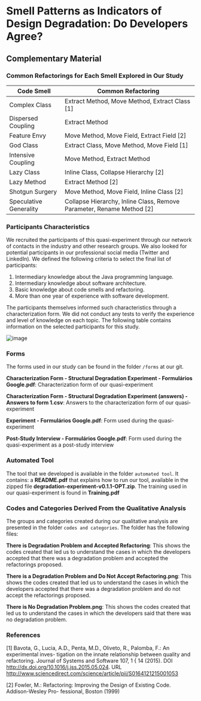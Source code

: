 # Smell Patterns as Indicators of Design Degradation: Do Developers Agree?
## Complementary Material

### Common Refactorings for Each Smell Explored in Our Study

|Code Smell                |Common Refactoring   |
|----------------|-------------------------------|
|Complex Class			|Extract Method, Move Method, Extract Class [1]	|
|Dispersed Coupling		|Extract Method							   		|
|Feature Envy          	|Move Method, Move Field, Extract Field [2]		|
|God Class          	|Extract Class, Move Method, Move Field [1]		|
|Intensive Coupling     |Move Method, Extract Method					|
|Lazy Class				|Inline Class, Collapse Hierarchy [2]			|
|Lazy Method          	|Extract Method [2]								|
|Shotgun Surgery        |Move Method, Move Field, Inline Class [2]		|
|Speculative Generality	|Collapse Hierarchy, Inline Class, Remove Parameter, Rename Method [2]|

### Participants Characteristics
We recruited the participants of this quasi-experiment through our network of contacts in the industry and other research groups. We also looked for potential participants in our professional social media (Twitter and LinkedIn). We defined the following criteria to select the final list of participants:
1. Intermediary knowledge about the Java programming language.
2. Intermediary knowledge about software architecture.
3. Basic knowledge about code smells and refactoring.
4. More than one year of experience with software development.

The participants themselves informed such characteristics through a characterization form. We did not conduct any tests to verify the experience
and level of knowledge on each topic. The following table contains information on the selected participants for this study.

![image](https://user-images.githubusercontent.com/105753798/176332063-8aaf568e-e396-4ddb-a828-fb099c91bd8b.png)

### Forms
The forms used in our study can be found in the folder `/forms` at our git.

**Characterization Form - Structural Degradation Experiment - Formulários Google.pdf**: Characterization form of our quasi-experiment

**Characterization Form - Structural Degradation Experiment (answers) - Answers to form 1.csv**: Answers to the characterization form of our quasi-experiment

**Experiment - Formulários Google.pdf**: Form used during the quasi-experiment

**Post-Study Interview - Formulários Google.pdf**: Form used during the quasi-experiment as a post-study interview

### Automated Tool
The tool that we developed is available in the folder `automated tool`. It contains:
 a **README.pdf** that explains how to run our tool, available in the zipped file **degradation-experiment-v0.1.1-OPT.zip**. The training used in our quasi-experiment is found in **Training.pdf**

### Codes and Categories Derived From the Qualitative Analysis
The groups and categories
created during our qualitative analysis are presented in the folder `codes and categories`. The folder has the following files:

**There is Degradation Problem and Accepted Refactoring**: This shows the codes created that led us to understand the cases in which the developers accepted that there was a degradation problem and accepted the refactorings proposed.

**There is a Degradation Problem and Do Not Accept Refactoring.png**: This shows the codes created that led us to understand the cases in which the developers accepted that there was a degradation problem and do not accept the refactorings proposed.

**There is No Degradation Problem.png**: This shows the codes created that led us to understand the cases in which the developers said that there was no degradation problem.

### References
[1] Bavota, G., Lucia, A.D., Penta, M.D., Oliveto, R., Palomba, F.: An experimental inves-
tigation on the innate relationship between quality and refactoring. Journal of Systems
and Software 107, 1 { 14 (2015). 
DOI http://dx.doi.org/10.1016/j.jss.2015.05.024. 
URL http://www.sciencedirect.com/science/article/pii/S0164121215001053

[2] Fowler, M.: Refactoring: Improving the Design of Existing Code. Addison-Wesley Pro-
fessional, Boston (1999)

